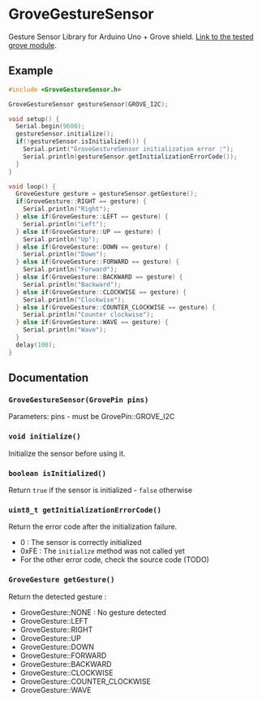 # GroveGestureSensor
Gesture Sensor Library for Arduino Uno + Grove shield.
[Link to the tested grove module](http://wiki.seeed.cc/Grove-Gesture_v1.0/).

## Example 

```c++
#include <GroveGestureSensor.h>

GroveGestureSensor gestureSensor(GROVE_I2C);

void setup() {
  Serial.begin(9600);
  gestureSensor.initialize();
  if(!gestureSensor.isInitialized()) {
    Serial.print("GroveGestureSensor initialization error :");
    Serial.println(gestureSensor.getInitializationErrorCode());
  }
}

void loop() {
  GroveGesture gesture = gestureSensor.getGesture();
  if(GroveGesture::RIGHT == gesture) {
    Serial.println("Right");
  } else if(GroveGesture::LEFT == gesture) {
    Serial.println("Left");
  } else if(GroveGesture::UP == gesture) {
    Serial.println("Up");
  } else if(GroveGesture::DOWN == gesture) {
    Serial.println("Down");
  } else if(GroveGesture::FORWARD == gesture) {
    Serial.println("Forward");
  } else if(GroveGesture::BACKWARD == gesture) {
    Serial.println("Backward");
  } else if(GroveGesture::CLOCKWISE == gesture) {
    Serial.println("Clockwise");
  } else if(GroveGesture::COUNTER_CLOCKWISE == gesture) {
    Serial.println("Counter clockwise");
  } else if(GroveGesture::WAVE == gesture) {
    Serial.println("Wave");
  }
  delay(100);
}
```

## Documentation
### `GroveGestureSensor(GrovePin pins)`
Parameters: pins - must be GrovePin::GROVE_I2C

### `void initialize()`
Initialize the sensor before using it.

### `boolean isInitialized()`
Return `true` if the sensor is initialized - `false` otherwise

### `uint8_t getInitializationErrorCode()`
Return the error code after the initialization failure.
- 0 : The sensor is correctly initialized
- 0xFE : The `initialize` method was not called yet
- For the other error code, check the source code (TODO)

### `GroveGesture getGesture()`
Return the detected gesture :
- GroveGesture::NONE : No gesture detected
- GroveGesture::LEFT
- GroveGesture::RIGHT
- GroveGesture::UP
- GroveGesture::DOWN
- GroveGesture::FORWARD
- GroveGesture::BACKWARD
- GroveGesture::CLOCKWISE
- GroveGesture::COUNTER_CLOCKWISE
- GroveGesture::WAVE
